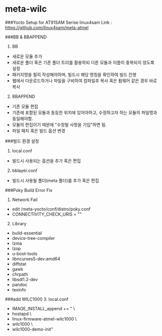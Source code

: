 # meta-wilc

###Yocto Setup for AT91SAM Serise
linux4sam Link : https://github.com/linux4sam/meta-atmel

###BB & BBAPPEND
1. BB
  - 새로운 모듈 추가
  - 새로운 폴더 혹은 기존 폴더 트리를 활용하되 다른 모듈과 이름이 중복되지 않도록 설정
  - 패키지명을 필히 작성해야하며, 빌드시 해당 명칭을 확인하여 빌드 진행
  - 웹에서 다운로드하거나 파일을 구비하여 컴파일후 복사 혹은 펌웨어 같은 경우 바로 복사
2. BBAPPEND
  - 기존 모듈 편집
  - 기존에 포함된 모듈과 동등한 위치에 있어야하고, 수정하고자 하는 모듈의 파일명과 동일해야함.
  - 모듈의 편집이기 때문에 "수정될 사항을 기입"하면 됨.
  - 파일 패치 혹은 빌드 옵션 변경

###빌드 환경 설정
1. local.conf
  - 빌드시 사용되는 옵션을 추가 혹은 편집
2. bblayer.conf
  - 빌드시 사용될 폴더(meta 폴더)를 추가 혹은 편집

###Poky Build Error Fix
1. Network Fail
  - edit /meta-yocto/conf/distro/poky.conf
  - CONNECTIVITY_CHECK_URIS = ""

2. Library
  - build-essential
  - device-tree-compiler
  - lzma
  - lzop
  - u-boot-tools
  - libncurses5-dev:amd64 
  - diffstat
  - gawk
  - chrpath
  - libsdl1.2-dev
  - pandoc
  - texinfo

###add WILC1000
3. local.conf
  - IMAGE_INSTALL_append += " \
  - hostapd \
  - linux-firmware-atmel-wilc1000 \ 
  - wilc1000 \
  - wilc1000-demo-init"
